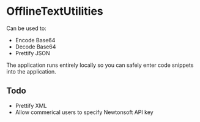 # OfflineTextUtilities

Can be used to:

- Encode Base64
- Decode Base64
- Prettify JSON

The application runs entirely locally so you can safely enter code snippets into the application.

## Todo
- Prettify XML
- Allow commerical users to specify Newtonsoft API key
